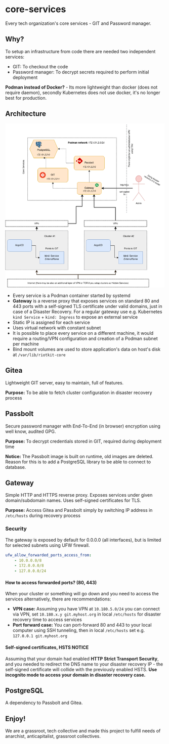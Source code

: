 core-services
=============

Every tech organization's core services - GIT and Password manager.

Why?
----

To setup an infrastructure from code there are needed two independent services:
- GIT: To checkout the code
- Password manager: To decrypt secrets required to perform initial deployment

**Podman instead of Docker?** - Its more lightweight than docker (does not require daemon), secondly Kubernetes does not use docker, it's no longer best for production.

Architecture
------------

![architecture](./docs/architecture.png)

- Every service is a Podman container started by systemd
- **Gateway** is a reverse proxy that exposes services on standard 80 and 443 ports with a self-signed TLS certificate under valid domains, just in case of a Disaster Recovery. For a regular gateway use e.g. Kubernetes `kind Service` + `kind: Ingress` to expose an external service
- Static IP is assigned for each service
- Uses virtual network with constant subnet
- It is possible to place every service on a different machine, it would require a routing/VPN configuration and creation of a Podman subnet per machine
- Bind mount volumes are used to store application's data on host's disk at `/var/lib/riotkit-core`

Gitea
-----

Lightweight GIT server, easy to maintain, full of features.

**Purpose:** To be able to fetch cluster configuration in disaster recovery process

Passbolt
--------

Secure password manager with End-To-End (in browser) encryption using well know, audited GPG.

**Purpose:** To decrypt credentials stored in GIT, required during deployment time

**Notice:** The Passbolt image is built on runtime, old images are deleted. Reason for this is to add a PostgreSQL library to be able to connect to database.

Gateway
-------

Simple HTTP and HTTPS reverse proxy. Exposes services under given domain/subdomain names. Uses self-signed certificates for TLS.

**Purpose:** Access Gitea and Passbolt simply by switching IP address in `/etc/hosts` during recovery process

### Security

The gateway is exposed by default for 0.0.0.0 (all interfaces), but is limited for selected subnets using UFW firewall.

```yaml
ufw_allow_forwarded_ports_access_from:
    - 10.0.0.0/8
    - 172.0.0.0/8
    - 127.0.0.0/24
```

#### How to access forwarded ports? (80, 443)

When your cluster or something will go down and you need to access the services alternatively, there are recommendations:

- **VPN case:** Assuming you have VPN at `10.180.5.0/24` you can connect via VPN, set `10.180.x.y git.myhost.org` in local `/etc/hosts` for disaster recovery time to access services
- **Port forward case:** You can port-forward 80 and 443 to your local computer using SSH tunneling, then in local `/etc/hosts` set e.g. `127.0.0.1 git.myhost.org`

#### Self-signed certificates, HSTS NOTICE

Assuming that your domain had enabled **HTTP Strict Transport Security**, and you needed to redirect the DNS name to your disaster recovery IP - the self-signed certificate
will collide with the previously enabled HSTS. **Use incognito mode to access your domain in disaster recovery case.**

PostgreSQL
----------

A dependency to Passbolt and Gitea.

Enjoy!
------

We are a grassroot, tech collective and made this project to fulfill needs of anarchist, anticapitalist, grassroot collectives.
